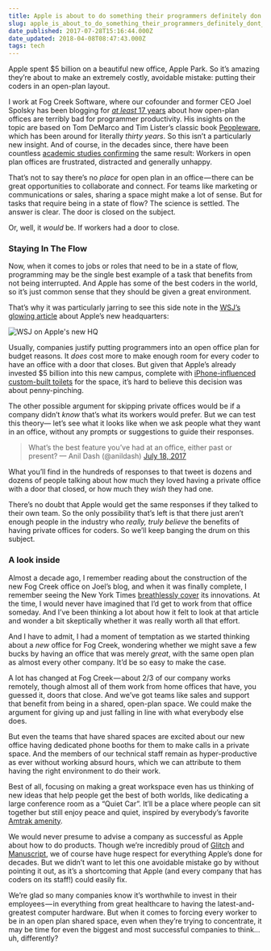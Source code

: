 ```yaml
---
title: Apple is about to do something their programmers definitely don't want.
slug: apple_is_about_to_do_something_their_programmers_definitely_dont_want
date_published: 2017-07-28T15:16:44.000Z
date_updated: 2018-04-08T08:47:43.000Z
tags: tech
---
```


Apple spent $5 billion on a beautiful new office, Apple Park. So it’s amazing they’re about to make an extremely costly, avoidable mistake: putting their coders in an open-plan layout.

I work at Fog Creek Software, where our cofounder and former CEO Joel Spolsky has been blogging for [*at least* 17 years](https://www.joelonsoftware.com/2000/04/19/where-do-these-people-get-their-unoriginal-ideas/) about how open-plan offices are terribly bad for programmer productivity. His insights on the topic are based on Tom DeMarco and Tim Lister’s classic book [Peopleware](https://en.wikipedia.org/wiki/Peopleware:_Productive_Projects_and_Teams), which has been around for literally *thirty years*. So this isn’t a particularly new insight. And of course, in the decades since, there have been countless [academic studies confirming](http://theconversation.com/open-plan-offices-attract-highest-levels-of-worker-dissatisfaction-study-18246) the same result: Workers in open plan offices are frustrated, distracted and generally unhappy.

That’s not to say there’s no *place* for open plan in an office — there can be great opportunities to collaborate and connect. For teams like marketing or communications or sales, sharing a space might make a lot of sense. But for tasks that require being in a state of flow? The science is settled. The answer is clear. The door is closed on the subject.

Or, well, it *would* be. If workers had a door to close.

### Staying In The Flow

Now, when it comes to jobs or roles that need to be in a state of flow, programming may be the single best example of a task that benefits from not being interrupted. And Apple has some of the best coders in the world, so it’s just common sense that they should be given a great environment.

That’s why it was particularly jarring to see this side note in the [WSJ’s glowing article](https://www.wsj.com/articles/how-jony-ive-masterminded-apples-new-headquarters-1501063201) about Apple’s new headquarters:

![WSJ on Apple's new HQ](https://cdn-images-1.medium.com/max/800/1*VE6XODulHUe6FXQdwu8Hcw.png)

Usually, companies justify putting programmers into an open office plan for budget reasons. It *does* cost more to make enough room for every coder to have an office with a door that closes. But given that Apple’s already invested $5 billion into this new campus, complete with [iPhone-influenced custom-built toilets](https://qz.com/905934/even-the-toilets-in-apples-aapl-campus-2-are-inspired-by-the-iphone/) for the space, it’s hard to believe this decision was about penny-pinching.

The other possible argument for skipping private offices would be if a company didn’t *know* that’s what its workers would prefer. But we can test this theory— let’s see what it looks like when we ask people what they want in an office, without any prompts or suggestions to guide their responses.

> What’s the best feature you’ve had at an office, either past or present?
> &mdash; Anil Dash (@anildash) [July 18, 2017](https://twitter.com/anildash/status/887383262208851968?ref_src=twsrc%5Etfw)

What you’ll find in the hundreds of responses to that tweet is dozens and dozens of people talking about how much they loved having a private office with a door that closed, or how much they *wish* they had one.

There’s no doubt that Apple would get the same responses if they talked to their own team. So the only possibility that’s left is that there just aren’t enough people in the industry who *really, truly believe* the benefits of having private offices for coders. So we’ll keep banging the drum on this subject.

### A look inside

Almost a decade ago, I remember reading about the construction of the new Fog Creek office on Joel’s blog, and when it was finally complete, I remember seeing the New York Times [breathlessly cover](http://www.nytimes.com/2009/02/08/realestate/commercial/08sqft.html) its innovations. At the time, I would never have imagined that I’d get to work from that office someday. And I’ve been thinking a lot about how it felt to look at that article and wonder a bit skeptically whether it was really worth all that effort.

And I have to admit, I had a moment of temptation as we started thinking about a *new* office for Fog Creek, wondering whether we might save a few bucks by having an office that was merely *great*, with the same open plan as almost every other company. It’d be so easy to make the case.

A lot has changed at Fog Creek — about 2/3 of our company works remotely, though almost all of them work from home offices that have, you guessed it, doors that close. And we’ve got teams like sales and support that benefit from being in a shared, open-plan space. We could make the argument for giving up and just falling in line with what everybody else does.

But even the teams that have shared spaces are excited about our new office having dedicated phone booths for them to make calls in a private space. And the members of our technical staff remain as hyper-productive as ever without working absurd hours, which we can attribute to them having the right environment to do their work.

Best of all, focusing on making a great workspace even has us thinking of new ideas that help people get the best of both worlds, like dedicating a large conference room as a “Quiet Car”. It’ll be a place where people can sit together but still enjoy peace and quiet, inspired by everybody’s favorite [Amtrak amenity](https://www.amtrak.com/onboard-the-train-quiet-car).

We would never presume to advise a company as successful as Apple about how to do products. Though we’re incredibly proud of [Glitch](https://glitch.com/) and [Manuscript](https://manuscript.com), we of course have huge respect for everything Apple’s done for decades. But we didn’t want to let this one avoidable mistake go by without pointing it out, as it’s a shortcoming that Apple (and every company that has coders on its staff!) could easily fix.

We’re glad so many companies know it’s worthwhile to invest in their employees — in everything from great healthcare to having the latest-and-greatest computer hardware. But when it comes to forcing every worker to be in an open plan shared space, even when they’re trying to concentrate, it may be time for even the biggest and most successful companies to think… uh, differently?
